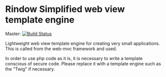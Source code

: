 Rindow Simplified web view template engine
==========================================
Master: [![Build Status](https://travis-ci.com/rindow/rindow-web-view.png?branch=master)](https://travis-ci.com/rindow/rindow-web-view)

Lightweight web view template engine for creating very small applications.
This is called from the web-mvc framework and used.

In order to use php code as it is, it is necessary to write a template conscious of secure code. Please replace it with a template engine such as the "Twig" if necessary.
